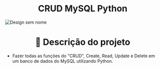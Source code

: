 # <h1 align="center">CRUD MySQL Python</h1>

![Design sem nome](https://user-images.githubusercontent.com/104744113/173662387-057a133a-0aaa-4f97-9f3f-327b922094f5.gif)


# <h1 align="center"> 🧾 Descrição do projeto</h1>

- Fazer todas as funções do "CRUD", Create, Read, Update e Delete em um banco de dados do MySQL utilizando Python.
